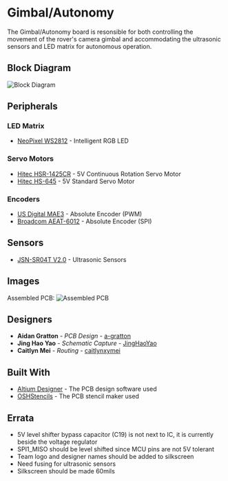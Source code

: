 # Gimbal/Autonomy

The Gimbal/Autonomy board is resonsible for both controlling the movement of the rover's camera gimbal
and accommodating the ultrasonic sensors and LED matrix for autonomous operation.

## Block Diagram
![Block Diagram](https://github.com/uwrobotics/MarsRover2020-PCB/blob/master/Projects/Gimbal/Rev1/images/Block%20Diagram.PNG)


## Peripherals


### LED Matrix

* [NeoPixel WS2812](https://cdn-shop.adafruit.com/datasheets/WS2812.pdf) - Intelligent RGB LED


### Servo Motors

* [Hitec HSR-1425CR](https://hitecrcd.com/products/servos/robotic-servos/hsr1425/product) - 5V Continuous Rotation Servo Motor
* [Hitec HS-645](https://hitecrcd.com/products/servos/sport-servos/analog-sport-servos/hs-645mg/product) - 5V Standard Servo Motor


### Encoders

* [US Digital MAE3](https://www.usdigital.com/products/encoders/absolute/magnetic/MAE3) - Absolute Encoder (PWM)
* [Broadcom AEAT-6012](https://www.broadcom.com/products/motion-control-encoders/magnetic-encoders/aeat-6012-a06) - Absolute Encoder (SPI)


## Sensors

* [JSN-SR04T V2.0](https://www.makerfabs.com/water-proof-ultrasonic-ranger-jsn-sr04t-v2.0.html) - Ultrasonic Sensors


## Images
Assembled PCB:
![Assembled PCB](https://github.com/uwrobotics/MarsRover2020-PCB/blob/master/Projects/Gimbal/Rev1/images/Rev1%20Assembled%20Board.jpg)

## Designers

* **Aidan Gratton** - *PCB Design* - [a-gratton](https://github.com/a-gratton)
* **Jing Hao Yao** - *Schematic Capture* - [JingHaoYao](https://github.com/JingHaoYao)
* **Caitlyn Mei** - *Routing* - [caitlynxymei](https://github.com/caitlynxymei)


## Built With

* [Altium Designer](https://www.altium.com/) - The PCB design software used
* [OSHStencils](https://www.oshstencils.com/) - The PCB stencil maker used


## Errata

* 5V level shifter bypass capacitor (C19) is not next to IC, it is currently beside the voltage regulator
* SPI1_MISO should be level shifted since MCU pins are not 5V tolerant
* Team logo and designer names should be added to silkscreen
* Need fusing for ultrasonic sensors
* Silkscreen should be made 60mils

